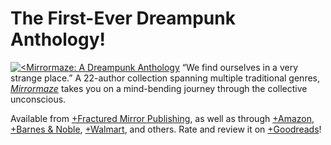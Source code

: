 # The First-Ever Dreampunk Anthology!

[![<Mirrormaze: A Dreampunk Anthology](mirrormaze-cover)](https://whatisdreampunk.com/mirrormaze) “We find ourselves in a very strange place.” A 22-author collection spanning multiple traditional genres, [*Mirrormaze*](https://whatisdreampunk.com/mirrormaze) takes you on a mind-bending journey through the collective unconscious.

Available from [+Fractured Mirror Publishing](https://www.fracturedmirrorpublishing.com/product-page/mirrormaze-a-dreampunk-anthology), as well as through [+Amazon](https://www.amazon.com/Mirrormaze-Dreampunk-Cliff-Jones-Jr/dp/1735217131), [+Barnes & Noble](https://www.barnesandnoble.com/w/mirrormaze-cliff-jones/1138422743), [+Walmart](https://www.walmart.com/ip/Mirrormaze-A-Dreampunk-Anthology-Paperback-9781735217130/318621555), and others. Rate and review it on [+Goodreads](https://www.goodreads.com/book/show/55505086-mirrormaze)!
